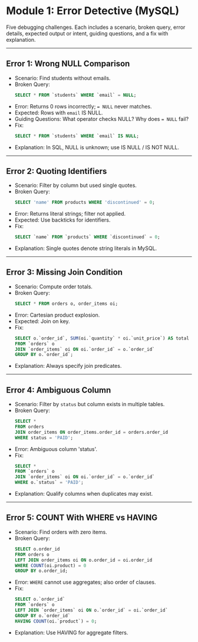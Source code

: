 # Module 1: Error Detective (MySQL)

Five debugging challenges. Each includes a scenario, broken query, error details, expected output or intent, guiding questions, and a fix with explanation.

---

## Error 1: Wrong NULL Comparison
- Scenario: Find students without emails.
- Broken Query:
  ```sql
  SELECT * FROM `students` WHERE `email` = NULL;
  ```
- Error: Returns 0 rows incorrectly; `= NULL` never matches.
- Expected: Rows with `email` IS NULL.
- Guiding Questions: What operator checks NULL? Why does `= NULL` fail?
- Fix:
  ```sql
  SELECT * FROM `students` WHERE `email` IS NULL;
  ```
- Explanation: In SQL, NULL is unknown; use IS NULL / IS NOT NULL.

---

## Error 2: Quoting Identifiers
- Scenario: Filter by column but used single quotes.
- Broken Query:
  ```sql
  SELECT 'name' FROM products WHERE 'discontinued' = 0;
  ```
- Error: Returns literal strings; filter not applied.
- Expected: Use backticks for identifiers.
- Fix:
  ```sql
  SELECT `name` FROM `products` WHERE `discontinued` = 0;
  ```
- Explanation: Single quotes denote string literals in MySQL.

---

## Error 3: Missing Join Condition
- Scenario: Compute order totals.
- Broken Query:
  ```sql
  SELECT * FROM orders o, order_items oi;
  ```
- Error: Cartesian product explosion.
- Expected: Join on key.
- Fix:
  ```sql
  SELECT o.`order_id`, SUM(oi.`quantity` * oi.`unit_price`) AS total
  FROM `orders` o
  JOIN `order_items` oi ON oi.`order_id` = o.`order_id`
  GROUP BY o.`order_id`;
  ```
- Explanation: Always specify join predicates.

---

## Error 4: Ambiguous Column
- Scenario: Filter by `status` but column exists in multiple tables.
- Broken Query:
  ```sql
  SELECT *
  FROM orders
  JOIN order_items ON order_items.order_id = orders.order_id
  WHERE status = 'PAID';
  ```
- Error: Ambiguous column 'status'.
- Fix:
  ```sql
  SELECT *
  FROM `orders` o
  JOIN `order_items` oi ON oi.`order_id` = o.`order_id`
  WHERE o.`status` = 'PAID';
  ```
- Explanation: Qualify columns when duplicates may exist.

---

## Error 5: COUNT With WHERE vs HAVING
- Scenario: Find orders with zero items.
- Broken Query:
  ```sql
  SELECT o.order_id
  FROM orders o
  LEFT JOIN order_items oi ON o.order_id = oi.order_id
  WHERE COUNT(oi.product) = 0
  GROUP BY o.order_id;
  ```
- Error: `WHERE` cannot use aggregates; also order of clauses.
- Fix:
  ```sql
  SELECT o.`order_id`
  FROM `orders` o
  LEFT JOIN `order_items` oi ON o.`order_id` = oi.`order_id`
  GROUP BY o.`order_id`
  HAVING COUNT(oi.`product`) = 0;
  ```
- Explanation: Use HAVING for aggregate filters.

